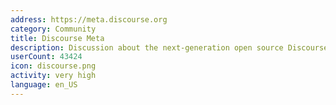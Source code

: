 ```yaml
---
address: https://meta.discourse.org
category: Community
title: Discourse Meta
description: Discussion about the next-generation open source Discourse forum software
userCount: 43424
icon: discourse.png
activity: very high
language: en_US
---
```

